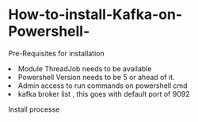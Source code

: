 # How-to-install-Kafka-on-Powershell-

<p>Pre-Requisites for installation</p>

<li>Module ThreadJob needs to be available</li>
<li>Powershell Version needs to be 5 or ahead of it.</li>
<li>Admin access to run commands on powershell cmd</li>
<li>kafka broker list , this goes with default port of 9092</li>

<p>Install processe</p>


